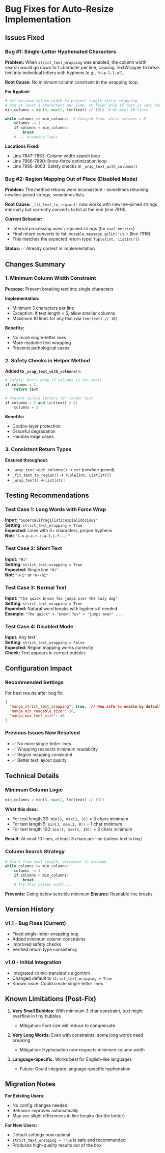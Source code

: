 # Bug Fixes for Auto-Resize Implementation

## Issues Fixed

### Bug #1: Single-Letter Hyphenated Characters
**Problem:** When `strict_text_wrapping` was enabled, the column width search would go down to 1 character per line, causing TextWrapper to break text into individual letters with hyphens (e.g., `"H-e-l-l-o"`).

**Root Cause:** No minimum column constraint in the wrapping loop.

**Fix Applied:**
```python
# Set minimum column width to prevent single-letter wrapping
# Use at least 3 characters per line, or fewer only if text is very short
min_columns = min(3, max(1, len(text) // 10))  # At most 10 lines

while columns >= min_columns:  # Changed from: while columns > 0
    columns -= 1
    if columns < min_columns:
        break
    # ... wrapping logic
```

**Locations Fixed:**
- Line 7847-7853: Column width search loop
- Line 7886-7890: Brute-force optimization loop
- Line 7996-8003: Safety checks in `_wrap_text_with_columns()`

### Bug #2: Region Mapping Out of Place (Disabled Mode)
**Problem:** The method returns were inconsistent - sometimes returning newline-joined strings, sometimes lists.

**Root Cause:** `_fit_text_to_region()` now works with newline-joined strings internally but correctly converts to list at the end (line 7916).

**Current Behavior:**
- Internal processing uses `\n`-joined strings (for `eval_metrics`)
- Final return converts to list: `mutable_message.split('\n')` (line 7916)
- This matches the expected return type: `Tuple[int, List[str]]`

**Status:** ✅ Already correct in implementation

## Changes Summary

### 1. Minimum Column Width Constraint
**Purpose:** Prevent breaking text into single characters

**Implementation:**
- Minimum 3 characters per line
- Exception: If text length < 5, allow smaller columns
- Maximum 10 lines for any text (via `len(text) // 10`)

**Benefits:**
- No more single-letter lines
- More readable text wrapping
- Prevents pathological cases

### 2. Safety Checks in Helper Method
**Added to `_wrap_text_with_columns()`:**

```python
# Safety: Don't wrap if columns is too small
if columns < 1:
    return text

# Prevent single letters for longer text
if columns < 3 and len(text) > 5:
    columns = 3
```

**Benefits:**
- Double-layer protection
- Graceful degradation
- Handles edge cases

### 3. Consistent Return Types
**Ensured throughout:**
- `_wrap_text_with_columns()` → `str` (newline-joined)
- `_fit_text_to_region()` → `Tuple[int, List[str]]`
- `_wrap_text()` → `List[str]`

## Testing Recommendations

### Test Case 1: Long Words with Force Wrap
**Input:** `"Supercalifragilisticexpialidocious"`  
**Setting:** `strict_text_wrapping = True`  
**Expected:** Lines with 3+ characters, proper hyphens  
**Not:** `"S-u-p-e-r-c-a-l-i-f-..."`

### Test Case 2: Short Text
**Input:** `"Hi"`  
**Setting:** `strict_text_wrapping = True`  
**Expected:** Single line `"Hi"`  
**Not:** `"H-i"` or `"H-\ni"`

### Test Case 3: Normal Text
**Input:** `"The quick brown fox jumps over the lazy dog"`  
**Setting:** `strict_text_wrapping = True`  
**Expected:** Natural word breaks with hyphens if needed  
**Example:** `"The quick" + "brown fox" + "jumps over" ...`

### Test Case 4: Disabled Mode
**Input:** Any text  
**Setting:** `strict_text_wrapping = False`  
**Expected:** Region mapping works correctly  
**Check:** Text appears in correct bubbles

## Configuration Impact

### Recommended Settings
For best results after bug fix:

```json
{
  "manga_strict_text_wrapping": true,  // Now safe to enable by default
  "manga_min_readable_size": 10,
  "manga_max_font_size": 40
}
```

### Previous Issues Now Resolved
- ✅ No more single-letter lines
- ✅ Wrapping respects minimum readability
- ✅ Region mapping consistent
- ✅ Better text layout quality

## Technical Details

### Minimum Column Logic
```python
min_columns = min(3, max(1, len(text) // 10))
```

**What this does:**
- For text length 30: `min(3, max(1, 3))` = 3 chars minimum
- For text length 5: `min(3, max(1, 0))` = 1 char minimum  
- For text length 100: `min(3, max(1, 10))` = 3 chars minimum

**Result:** At most 10 lines, at least 3 chars per line (unless text is tiny)

### Column Search Strategy
```python
# Start from text length, decrement to minimum
while columns >= min_columns:
    columns -= 1
    if columns < min_columns:
        break
    # Try this column width...
```

**Prevents:** Going below sensible minimum
**Ensures:** Readable line breaks

## Version History

### v1.1 - Bug Fixes (Current)
- Fixed single-letter wrapping bug
- Added minimum column constraints
- Improved safety checks
- Verified return type consistency

### v1.0 - Initial Integration
- Integrated comic-translate's algorithm
- Changed default to `strict_text_wrapping = True`
- Known issue: Could create single-letter lines

## Known Limitations (Post-Fix)

1. **Very Small Bubbles:** With minimum 3 char constraint, text might overflow in tiny bubbles
   - Mitigation: Font size will reduce to compensate
   
2. **Very Long Words:** Even with constraints, some long words need breaking
   - Mitigation: Hyphenation now respects minimum column width

3. **Language-Specific:** Works best for English-like languages
   - Future: Could integrate language-specific hyphenation

## Migration Notes

**For Existing Users:**
- No config changes needed
- Behavior improves automatically
- May see slight differences in line breaks (for the better)

**For New Users:**
- Default settings now optimal
- `strict_text_wrapping = True` is safe and recommended
- Produces high-quality results out of the box
